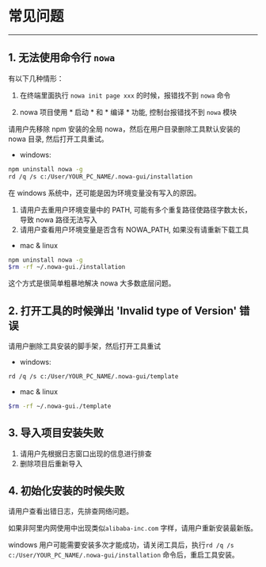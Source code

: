 # 常见问题

---

## 1. 无法使用命令行 `nowa`

有以下几种情形：

1. 在终端里面执行 `nowa init page xxx` 的时候，报错找不到 `nowa` 命令

2. nowa 项目使用 * 启动 * 和 * 编译 * 功能, 控制台报错找不到 `nowa` 模块

请用户先移除 npm 安装的全局 nowa，然后在用户目录删除工具默认安装的 nowa 目录, 然后打开工具重试。

* windows:

``` sh
npm uninstall nowa -g
rd /q /s c:/User/YOUR_PC_NAME/.nowa-gui/installation
```

在 windows 系统中，还可能是因为环境变量没有写入的原因。

1. 请用户去重用户环境变量中的 PATH, 可能有多个重复路径使路径字数太长，导致 nowa 路径无法写入
2. 请用户查看用户环境变量是否含有 NOWA_PATH, 如果没有请重新下载工具

* mac & linux

```sh
npm uninstall nowa -g
$rm -rf ~/.nowa-gui./installation
```
这个方式是很简单粗暴地解决 nowa 大多数底层问题。





## 2. 打开工具的时候弹出 'Invalid type of Version' 错误

请用户删除工具安装的脚手架，然后打开工具重试
* windows:

``` sh
rd /q /s c:/User/YOUR_PC_NAME/.nowa-gui/template
```

* mac & linux

```sh
$rm -rf ~/.nowa-gui./template
```

## 3. 导入项目安装失败

1. 请用户先根据日志窗口出现的信息进行排查
2. 删除项目后重新导入

## 4. 初始化安装的时候失败

请用户查看出错日志，先排查网络问题。

如果非阿里内网使用中出现类似`alibaba-inc.com` 字样，请用户重新安装最新版。

windows 用户可能需要安装多次才能成功，请关闭工具后，执行`rd /q /s c:/User/YOUR_PC_NAME/.nowa-gui/installation` 命令后，重启工具安装。





